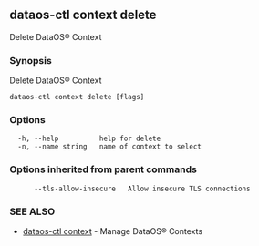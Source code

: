 ## dataos-ctl context delete

Delete DataOS® Context

### Synopsis

Delete DataOS® Context

```
dataos-ctl context delete [flags]
```

### Options

```
  -h, --help          help for delete
  -n, --name string   name of context to select
```

### Options inherited from parent commands

```
      --tls-allow-insecure   Allow insecure TLS connections
```

### SEE ALSO

* [dataos-ctl context](dataos-ctl_context.md)	 - Manage DataOS® Contexts

